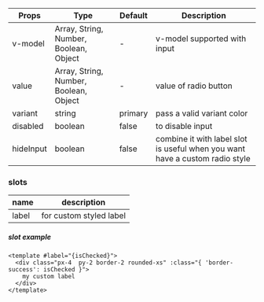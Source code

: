 | Props | Type | Default | Description |
| ------------ | ------------ | ------------ | ------------ |
| v-model | Array, String, Number, Boolean, Object | - | v-model supported with input |
| value | Array, String, Number, Boolean, Object | - | value of radio button |
| variant | string | primary | pass a valid variant color |
| disabled | boolean | false | to disable input |
| hideInput | boolean | false | combine it with label slot is useful when you want have a custom radio style |


### slots
| name | description
| ------------ | ------------ |
| label | for custom styled label|

##### slot example

```vue
<template #label="{isChecked}">
  <div class="px-4  py-2 border-2 rounded-xs" :class="{ 'border-success': isChecked }">
    my custom label
  </div>
</template>
```